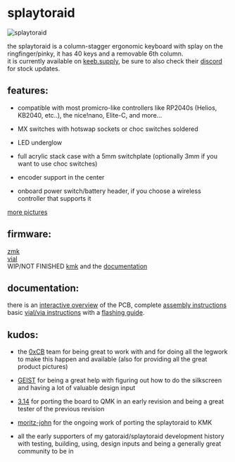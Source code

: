 # splaytoraid

![splaytoraid](https://github.com/freya-irl/splaytoraid40/blob/main/pictures/IMG_7344.jpg)

the splaytoraid is a column-stagger ergonomic keyboard with splay on the ringfinger/pinky, it has 40 keys and a removable 6th column.  
it is currently available on [keeb.supply](https://keeb.supply/products/splaytoraid-messenger-edition), be sure to also check their [discord](https://discord.com/invite/WpmFC2NRWV) for stock updates.

## features:

- compatible with most promicro-like controllers like RP2040s (Helios, KB2040, etc..), the nice!nano, Elite-C, and more...

- MX switches with hotswap sockets or choc switches soldered

- LED underglow

- full acrylic stack case with a 5mm switchplate (optionally 3mm if you want to use choc switches)

- encoder support in the center

- onboard power switch/battery header, if you choose a wireless controller that supports it

[more pictures](https://github.com/freya-irl/splaytoraid40/tree/main/pictures)

## firmware:

[zmk](https://github.com/freya-irl/zmk)  
[vial](https://files.keeb.supply/firmware/Splaytoraid/)  
WIP/NOT FINISHED [kmk](https://github.com/moritz-john/kmk-config-splaytoraid) and the [documentation](https://moritz-john.github.io/kmk-config-splaytoraid/)

## documentation:

there is an [interactive overview](https://freya-irl.github.io/splaytoraid40/ibom) of the PCB, complete [assembly instructions](https://docs.keeb.supply/splaytoraid/)
basic [vial/via instructions](https://docs.keeb.supply/basics/firmware/viaandvial/#VIAL) with a [flashing guide](https://docs.keeb.supply/basics/firmware/flashing/).

## kudos:

- the [0xCB](https://0xcb.dev/) team for being great to work with and for doing all the legwork to make this happen and available (also for providing all the great product pictures)

- [GEIST](https://github.com/GEIGEIGEIST) for being a great help with figuring out how to do the silkscreen and having a lot of valuable design input

- [3.14](https://github.com/dreipunkteinsvier) for porting the board to QMK in an early revision and being a great tester of the previous revision

- [moritz-john](https://github.com/moritz-john) for the ongoing work of porting the splaytoraid to KMK

- all the early supporters of my gatoraid/splaytoraid development history with testing, building, using, design inputs and being a generally great community to be in
